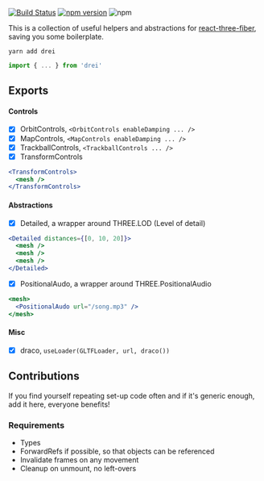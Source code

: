 [![Build Status](https://travis-ci.org/react-spring/drei.svg?branch=master)](https://travis-ci.org/react-spring/drei) [![npm version](https://badge.fury.io/js/drei.svg)](https://badge.fury.io/js/drei) ![npm](https://img.shields.io/npm/dt/drei.svg)

This is a collection of useful helpers and abstractions for [react-three-fiber](https://github.com/react-spring/react-three-fiber), saving you some boilerplate.

    yarn add drei

```jsx
import { ... } from 'drei'
```

## Exports

#### Controls

- [x] OrbitControls, `<OrbitControls enableDamping ... />`
- [x] MapControls, `<MapControls enableDamping ... />`
- [x] TrackballControls, `<TrackballControls ... />`
- [x] TransformControls

```jsx
<TransformControls>
  <mesh />
</TransformControls>
```

#### Abstractions

- [x] Detailed, a wrapper around THREE.LOD (Level of detail)

```jsx
<Detailed distances={[0, 10, 20]}>
  <mesh />
  <mesh />
  <mesh />
</Detailed>
```

- [x] PositionalAudo, a wrapper around THREE.PositionalAudio

```jsx
<mesh>
  <PositionalAudo url="/song.mp3" />
</mesh>
```

#### Misc

- [x] draco, `useLoader(GLTFLoader, url, draco())`

## Contributions

If you find yourself repeating set-up code often and if it's generic enough, add it here, everyone benefits!

### Requirements

- Types
- ForwardRefs if possible, so that objects can be referenced
- Invalidate frames on any movement
- Cleanup on unmount, no left-overs
